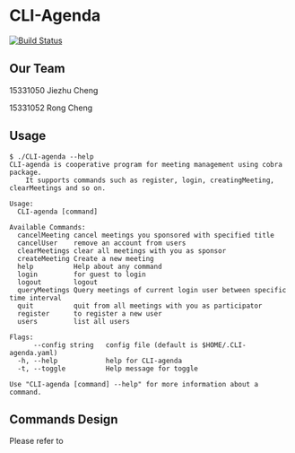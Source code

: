 # CLI-Agenda

[![Build Status](https://travis-ci.org/smallGum/CLI-agenda.svg?branch=master)](https://travis-ci.org/smallGum/CLI-agenda)



## Our Team

15331050 Jiezhu Cheng

15331052 Rong Cheng

## Usage

```shell
$ ./CLI-agenda --help
CLI-agenda is cooperative program for meeting management using cobra package.
	It supports commands such as register, login, creatingMeeting, clearMeetings and so on.

Usage:
  CLI-agenda [command]

Available Commands:
  cancelMeeting cancel meetings you sponsored with specified title
  cancelUser    remove an account from users
  clearMeetings clear all meetings with you as sponsor
  createMeeting Create a new meeting
  help          Help about any command
  login         for guest to login
  logout        logout
  queryMeetings Query meetings of current login user between specific time interval
  quit          quit from all meetings with you as participator
  register      to register a new user
  users         list all users

Flags:
      --config string   config file (default is $HOME/.CLI-agenda.yaml)
  -h, --help            help for CLI-agenda
  -t, --toggle          Help message for toggle

Use "CLI-agenda [command] --help" for more information about a command.
```

## Commands Design

Please refer to 

[cmd-design]: ./cmd/cmd-design.md

